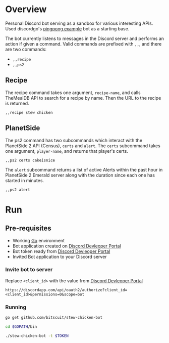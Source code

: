 # Overview
Personal Discord bot serving as a sandbox for various interesting APIs. Used discordgo's [pingpong example](https://github.com/bwmarrin/discordgo/tree/master/examples/pingpong) bot as a starting base.

The bot currently listens to messages in the Discord server and performs an action if given a command. Valid commands are prefixed with `,,`, and there are two commands:
- `,,recipe`
- `,,ps2`

## Recipe
The recipe command takes one argument, `recipe-name`, and calls TheMealDB API to search for a recipe by name. Then the URL to the recipe is returned.
```
,,recipe stew chicken
```

## PlanetSide
The ps2 command has two subcommands which interact with the PlanetSide 2 API (Census), `certs` and `alert`. The `certs` subcommand takes one argument, `player-name`, and returns that player's certs.
```
,,ps2 certs cakeisnice
```

The `alert` subcommand returns a list of active Alerts within the past hour in PlanetSide 2 Emerald server along with the duration since each one has started in minutes.
```
,,ps2 alert
```

# Run

## Pre-requisites

- Working [Go](https://golang.org/dl/) environment
- Bot application created on [Discord Devleoper Portal](https://discordapp.com/developers/applications/)
- Bot token ready from [Discord Devleoper Portal](https://discordapp.com/developers/applications/)
- Invited Bot application to your Discord server

### Invite bot to server

Replace `<client_id>` with the value from [Discord Devleoper Portal](https://discordapp.com/developers/applications/)

```
https://discordapp.com/api/oauth2/authorize?client_id=<client_id>&permissions=0&scope=bot
```

### Running

```sh
go get github.com/bitscuit/stew-chicken-bot

cd $GOPATH/bin

./stew-chicken-bot -t $TOKEN
```
